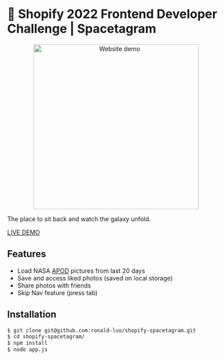 # 🚀 Shopify 2022 Frontend Developer Challenge | Spacetagram

<p align="center"><img src="https://user-images.githubusercontent.com/67345874/149279435-f2b96739-a7ec-4a39-82e0-068e64594be8.gif" alt="Website demo" height="382px"></p>

The place to sit back and watch the galaxy unfold.

[LIVE DEMO](https://shopify-spacetagram.ronald-luo.repl.co/)

## Features

- Load NASA [APOD](https://apod.nasa.gov/apod/) pictures from last 20 days
- Save and access liked photos (saved on local storage)
- Share photos with friends
- Skip Nav feature (press tab)

## Installation

```bash
$ git clone git@github.com:ronald-luo/shopify-spacetagram.git
$ cd shopify-spacetagram/
$ npm install
$ node app.js
```